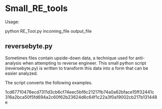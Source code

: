 # Small_RE_tools

Usage:

python RE_Tool.py incoming_file output_file

## reversebyte.py
Sometimes files contain upside-down data, a technique used for anti-analysis when attempting to reverse engineer.
This small python script (reversebyte.py) is written to transform this data into a form that can be easier analyzed.

The script converts the following examples.

1cd67710478ecd7311d3cb6cf74eec5bf6c21217fb74a0a62bface15ff32441c
316a2bca50f5fd694a2c60f62b23624d6c64f1c22a3f0a19002cb217b131448e
